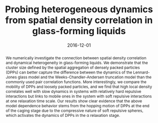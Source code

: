 ---
title: "Probing heterogeneous dynamics from spatial density correlation in glass-forming liquids"
authors:
- Yan-Wei Li
- 朱有亮
- Zhao-Yan Sun
date: "2016-12-01"
doi: "10.1103/PhysRevE.94.062601"
publication_types: ["期刊文章"]
publication: "Physical Review E"
publication_short: "Phys. Rev. E"
abstract: "We numerically investigate the connection between spatial  density correlation and dynamical heterogeneity in glass-forming  liquids. We demonstrate that the cluster size defined by the spatial  aggregation of densely packed particles (DPPs) can better capture the  difference between the dynamics of the Lennard-Jones glass model and the  Weeks-Chandler-Andersen truncation model than the commonly used pair  correlation functions. More interestingly, we compare the mobility of  DPPs and loosely packed particles, and we find that high local density  correlates well with slow dynamics in systems with relatively hard  repulsive interactions but links to mobile ones in the system with soft  repulsive interactions at one relaxation time scale. Our results show  clear evidence that the above model dependence behavior stems from the  hopping motion of DPPs at the end of the caging stage due to the  compressive nature of soft repulsive spheres, which activates the  dynamics of DPPs in the α relaxation stage."
url_pdf: "https://link.aps.org/doi/10.1103/PhysRevE.94.062601"
---